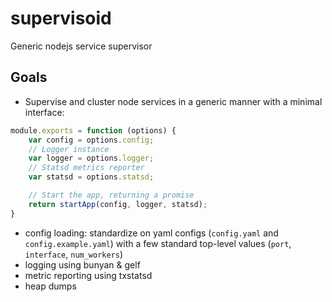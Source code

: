 # supervisoid
Generic nodejs service supervisor

## Goals
- Supervise and cluster node services in a generic manner with a minimal interface:

```javascript
module.exports = function (options) {
    var config = options.config;
    // Logger instance
    var logger = options.logger;
    // Statsd metrics reporter
    var statsd = options.statsd;

    // Start the app, returning a promise
    return startApp(config, logger, statsd);
}
```

- config loading: standardize on yaml configs (`config.yaml` and
    `config.example.yaml`) with a few standard top-level values (`port`,
    `interface`, `num_workers`)
- logging using bunyan & gelf
- metric reporting using txstatsd
- heap dumps
